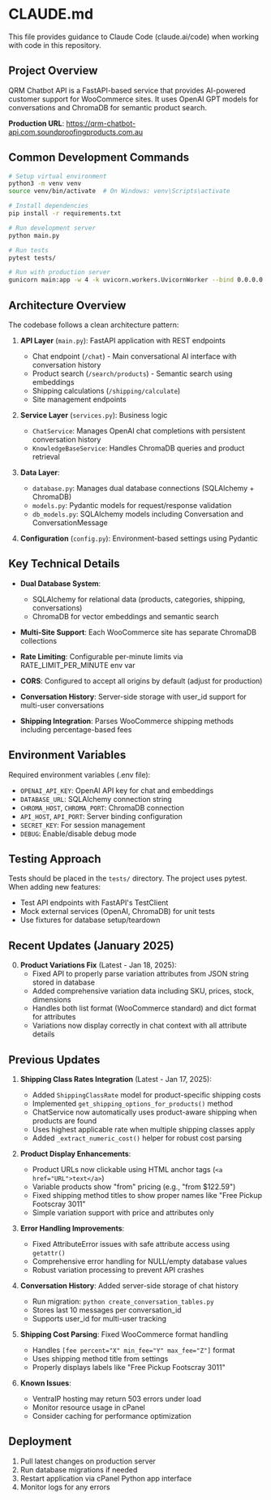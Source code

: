 # CLAUDE.md

This file provides guidance to Claude Code (claude.ai/code) when working with code in this repository.

## Project Overview

QRM Chatbot API is a FastAPI-based service that provides AI-powered customer support for WooCommerce sites. It uses OpenAI GPT models for conversations and ChromaDB for semantic product search.

**Production URL**: https://qrm-chatbot-api.com.soundproofingproducts.com.au

## Common Development Commands

```bash
# Setup virtual environment
python3 -m venv venv
source venv/bin/activate  # On Windows: venv\Scripts\activate

# Install dependencies
pip install -r requirements.txt

# Run development server
python main.py

# Run tests
pytest tests/

# Run with production server
gunicorn main:app -w 4 -k uvicorn.workers.UvicornWorker --bind 0.0.0.0:8000
```

## Architecture Overview

The codebase follows a clean architecture pattern:

1. **API Layer** (`main.py`): FastAPI application with REST endpoints
   - Chat endpoint (`/chat`) - Main conversational AI interface with conversation history
   - Product search (`/search/products`) - Semantic search using embeddings
   - Shipping calculations (`/shipping/calculate`)
   - Site management endpoints

2. **Service Layer** (`services.py`): Business logic
   - `ChatService`: Manages OpenAI chat completions with persistent conversation history
   - `KnowledgeBaseService`: Handles ChromaDB queries and product retrieval

3. **Data Layer**:
   - `database.py`: Manages dual database connections (SQLAlchemy + ChromaDB)
   - `models.py`: Pydantic models for request/response validation
   - `db_models.py`: SQLAlchemy models including Conversation and ConversationMessage

4. **Configuration** (`config.py`): Environment-based settings using Pydantic

## Key Technical Details

- **Dual Database System**: 
  - SQLAlchemy for relational data (products, categories, shipping, conversations)
  - ChromaDB for vector embeddings and semantic search
  
- **Multi-Site Support**: Each WooCommerce site has separate ChromaDB collections
  
- **Rate Limiting**: Configurable per-minute limits via RATE_LIMIT_PER_MINUTE env var

- **CORS**: Configured to accept all origins by default (adjust for production)

- **Conversation History**: Server-side storage with user_id support for multi-user conversations

- **Shipping Integration**: Parses WooCommerce shipping methods including percentage-based fees

## Environment Variables

Required environment variables (.env file):
- `OPENAI_API_KEY`: OpenAI API key for chat and embeddings
- `DATABASE_URL`: SQLAlchemy connection string
- `CHROMA_HOST`, `CHROMA_PORT`: ChromaDB connection
- `API_HOST`, `API_PORT`: Server binding configuration
- `SECRET_KEY`: For session management
- `DEBUG`: Enable/disable debug mode

## Testing Approach

Tests should be placed in the `tests/` directory. The project uses pytest. When adding new features:
- Test API endpoints with FastAPI's TestClient
- Mock external services (OpenAI, ChromaDB) for unit tests
- Use fixtures for database setup/teardown

## Recent Updates (January 2025)

0. **Product Variations Fix** (Latest - Jan 18, 2025):
   - Fixed API to properly parse variation attributes from JSON string stored in database
   - Added comprehensive variation data including SKU, prices, stock, dimensions
   - Handles both list format (WooCommerce standard) and dict format for attributes
   - Variations now display correctly in chat context with all attribute details

## Previous Updates

1. **Shipping Class Rates Integration** (Latest - Jan 17, 2025):
   - Added `ShippingClassRate` model for product-specific shipping costs
   - Implemented `get_shipping_options_for_products()` method
   - ChatService now automatically uses product-aware shipping when products are found
   - Uses highest applicable rate when multiple shipping classes apply
   - Added `_extract_numeric_cost()` helper for robust cost parsing

2. **Product Display Enhancements**:
   - Product URLs now clickable using HTML anchor tags (`<a href="URL">text</a>`)
   - Variable products show "from" pricing (e.g., "from $122.59")
   - Fixed shipping method titles to show proper names like "Free Pickup Footscray 3011"
   - Simple variation support with price and attributes only

3. **Error Handling Improvements**:
   - Fixed AttributeError issues with safe attribute access using `getattr()`
   - Comprehensive error handling for NULL/empty database values
   - Robust variation processing to prevent API crashes

4. **Conversation History**: Added server-side storage of chat history
   - Run migration: `python create_conversation_tables.py`
   - Stores last 10 messages per conversation_id
   - Supports user_id for multi-user tracking

5. **Shipping Cost Parsing**: Fixed WooCommerce format handling
   - Handles `[fee percent="X" min_fee="Y" max_fee="Z"]` format
   - Uses shipping method title from settings
   - Properly displays labels like "Free Pickup Footscray 3011"

6. **Known Issues**:
   - VentraIP hosting may return 503 errors under load
   - Monitor resource usage in cPanel
   - Consider caching for performance optimization

## Deployment

1. Pull latest changes on production server
2. Run database migrations if needed
3. Restart application via cPanel Python app interface
4. Monitor logs for any errors